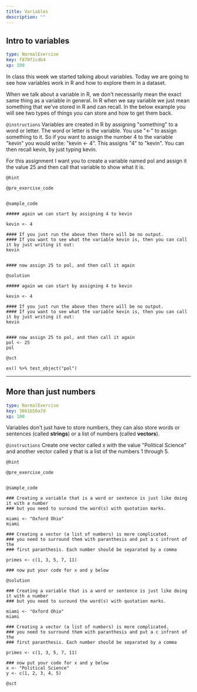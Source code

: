 ```yaml
---
title: Variables
description: ""
---
```


## Intro to variables

```yaml
type: NormalExercise
key: f870f1cdb4
xp: 100
```

In class this week we started talking about variables. Today we are going to see how variables work in R and how to explore them in a dataset. 

When we talk about a variable in R, we don't necessarily mean the exact same thing as a variable in general. In R when we say variable we just mean something that we've stored in R and can recall. In the below example you will see two types of things you can store and how to get them back.

`@instructions`
Variables are created in R by assigning "something" to a word or letter. The word or letter is the variable. You use "<-" to assign something to it. So if you want to assign the number 4 to the variable "kevin" you would write: "kevin <- 4". This assigns "4" to "kevin". You can then recall kevin, by just typing kevin. 

For this assignment I want you to create a variable named pol and assign it the value 25 and then call that variable to show what it is.

`@hint`


`@pre_exercise_code`

```{r}

```


`@sample_code`

```{r}
##### again we can start by assigning 4 to kevin

kevin <- 4

#### If you just run the above then there will be no output. 
#### If you want to see what the variable kevin is, then you can call it by just writing it out:
kevin 


#### now assign 25 to pol, and then call it again
```


`@solution`

```{r}
##### again we can start by assigning 4 to kevin

kevin <- 4

#### If you just run the above then there will be no output. 
#### If you want to see what the variable kevin is, then you can call it by just writing it out:
kevin 


#### now assign 25 to pol, and then call it again
pol <- 25
pol
```


`@sct`

```{r}
ex() %>% test_object("pol")
```


---

## More than just numbers

```yaml
type: NormalExercise
key: 3661b50a7d
xp: 100
```

Variables don't just have to store numbers, they can also store words or sentences (called **strings**) or a list of numbers (called **vectors**).

`@instructions`
Create one vector called x with the value "Political Science" and another vector called y that is a list of the numbers 1 through 5.

`@hint`


`@pre_exercise_code`

```{r}

```


`@sample_code`

```{r}
### Creating a variable that is a word or sentence is just like doing it with a number
### but you need to suround the word(s) with quotation marks.

miami <- "Oxford Ohio"
miami

### Creating a vector (a list of numbers) is more complicated. 
### you need to surround them with paranthesis and put a c infront of the
### first paranthesis. Each number should be separated by a comma

primes <- c(1, 3, 5, 7, 11)

### now put your code for x and y below
```


`@solution`

```{r}
### Creating a variable that is a word or sentence is just like doing it with a number
### but you need to suround the word(s) with quotation marks.

miami <- "Oxford Ohio"
miami

### Creating a vector (a list of numbers) is more complicated. 
### you need to surround them with paranthesis and put a c infront of the
### first paranthesis. Each number should be separated by a comma

primes <- c(1, 3, 5, 7, 11)

### now put your code for x and y below
x <- "Political Science"
y <- c(1, 2, 3, 4, 5)
```


`@sct`

```{r}

```
